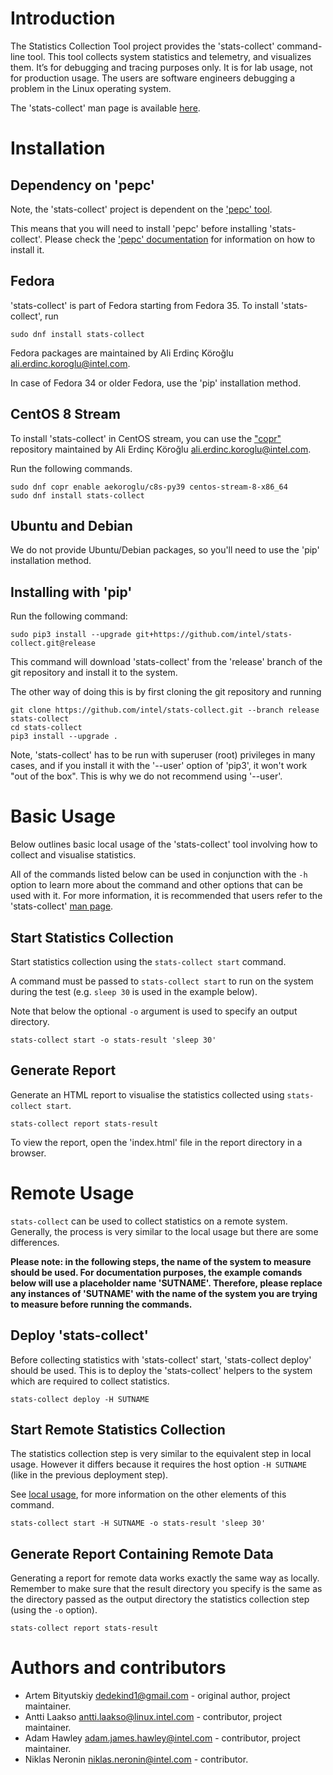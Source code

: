 <!--
-*- coding: utf-8 -*-
vim: ts=4 sw=4 tw=100 et ai si

Copyright (C) 2022-2023 Intel, Inc.
SPDX-License-Identifier: BSD-3-Clause

Author: Adam Hawley <adam.james.hawley@intel.com>
-->

# Introduction

The Statistics Collection Tool project provides the 'stats-collect' command-line tool. This tool
collects system statistics and telemetry, and visualizes them. It’s for debugging and tracing
purposes only. It is for lab usage, not for production usage. The users are software engineers
debugging a problem in the Linux operating system.

The 'stats-collect' man page is available [here](docs/stats-collect-man.rst).

# Installation

## Dependency on 'pepc'

Note, the 'stats-collect' project is dependent on the ['pepc' tool](https://github.com/intel/pepc).

This means that you will need to install 'pepc' before installing 'stats-collect'. Please check the
['pepc' documentation](https://github.com/intel/pepc#installation) for information on how to install
it.

## Fedora

'stats-collect' is part of Fedora starting from Fedora 35. To install 'stats-collect', run

```
sudo dnf install stats-collect
```

Fedora packages are maintained by Ali Erdinç Köroğlu <ali.erdinc.koroglu@intel.com>.

In case of Fedora 34 or older Fedora, use the 'pip' installation method.

## CentOS 8 Stream

To install 'stats-collect' in CentOS stream, you can use the
["copr"](https://copr.fedorainfracloud.org/coprs/aekoroglu/c8s-py39/) repository
maintained by Ali Erdinç Köroğlu <ali.erdinc.koroglu@intel.com>.

Run the following commands.

```
sudo dnf copr enable aekoroglu/c8s-py39 centos-stream-8-x86_64
sudo dnf install stats-collect
```

## Ubuntu and Debian

We do not provide Ubuntu/Debian packages, so you'll need to use the 'pip' installation method.

## Installing with 'pip'

Run the following command:

```
sudo pip3 install --upgrade git+https://github.com/intel/stats-collect.git@release
```

This command will download 'stats-collect' from the 'release' branch of the git repository and
install it to the system.

The other way of doing this is by first cloning the git repository and running

```
git clone https://github.com/intel/stats-collect.git --branch release stats-collect
cd stats-collect
pip3 install --upgrade .
```

Note, 'stats-collect' has to be run with superuser (root) privileges in many cases, and if you
install it with the '--user' option of 'pip3', it won't work "out of the box". This is why we do not
recommend using '--user'.

# Basic Usage

Below outlines basic local usage of the 'stats-collect' tool involving how to collect and visualise
statistics.

All of the commands listed below can be used in conjunction with the `-h` option to learn more about
the command and other options that can be used with it. For more information, it is recommended that
users refer to the 'stats-collect' [man page](docs/stats-collect-man.rst).

## Start Statistics Collection

Start statistics collection using the `stats-collect start` command.

A command must be passed to `stats-collect start` to run on the system during the test (e.g. `sleep
30` is used in the example below).

Note that below the optional `-o` argument is used to specify an output directory.

```
stats-collect start -o stats-result 'sleep 30'
```

## Generate Report

Generate an HTML report to visualise the statistics collected using `stats-collect start`.

```
stats-collect report stats-result
```

To view the report, open the 'index.html' file in the report directory in a browser.

# Remote Usage

`stats-collect` can be used to collect statistics on a remote system. Generally, the process is very
similar to the local usage but there are some differences.

**Please note: in the following steps, the name of the system to measure should be used. For
documentation purposes, the example comands below will use a placeholder name 'SUTNAME'. Therefore,
please replace any instances of 'SUTNAME' with the name of the system you are trying to measure
before running the commands.**

## Deploy 'stats-collect'

Before collecting statistics with 'stats-collect' start, 'stats-collect deploy' should be used. This
is to deploy the 'stats-collect' helpers to the system which are required to collect statistics.

```
stats-collect deploy -H SUTNAME
```

## Start Remote Statistics Collection

The statistics collection step is very similar to the equivalent step in local usage. However it
differs because it requires the host option `-H SUTNAME` (like in the previous deployment step).

See [local usage](#start-statistics-collection), for more information on the other elements of this
command.

```
stats-collect start -H SUTNAME -o stats-result 'sleep 30'
```

## Generate Report Containing Remote Data

Generating a report for remote data works exactly the same way as locally. Remember to make sure
that the result directory you specify is the same as the directory passed as the output directory
the statistics collection step (using the `-o` option).

```
stats-collect report stats-result
```

# Authors and contributors

* Artem Bityutskiy <dedekind1@gmail.com> - original author, project maintainer.
* Antti Laakso <antti.laakso@linux.intel.com> - contributor, project maintainer.
* Adam Hawley <adam.james.hawley@intel.com> - contributor, project maintainer.
* Niklas Neronin <niklas.neronin@intel.com> - contributor.
